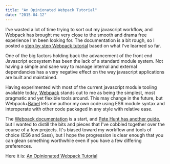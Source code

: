 ```yaml
---
title: "An Opinionated Webpack Tutorial"
date: "2015-04-12"
---
```


I've wasted a lot of time trying to sort out my javascript workflow, and Webpack has brought me very close to the smooth and drama free experience I'm been looking for. The documentation is a bit rough, so I posted a [step by step Webpack tutorial](https://github.com/tgecho/webpack-tutorial) based on what I've learned so far.

One of the big factors holding back the advancement of the front end Javascript ecosystem has been the lack of a standard module system. Not having a simple and sane way to manage internal and external dependancies has a very negative effect on the way javascript applications are built and maintained.

Having experimented with most of the current javascript module tooling available today, [Webpack](http://webpack.github.io/) stands out to me as being the simplest, most pragmatic and yet flexible tools around. This may change in the future, but Webpack+[Babel](http://babeljs.io) lets me author my own code using ES6 module syntax and interoperate with other code packaged in any style with relative ease.

The [Webpack documentation](http://webpack.github.io/) is a start, and [Pete Hunt has another guide](https://github.com/petehunt/webpack-howto), but I wanted to distill the bits and pieces that I've cobbled together over the course of a few projects. It's biased toward my workflow and tools of choice (ES6 and Sass), but I hope the progression is clear enough that you can glean something worthwhile even if you have a few differing preferences.

Here it is: [An Opinionated Webpack Tutorial](https://github.com/tgecho/webpack-tutorial)
